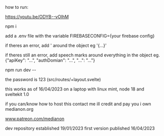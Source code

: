 how to run:

https://youtu.be/ODYB--vOIhM

npm i

add a .env file with the variable FIREBASECONFIG={your firebase config}

if theres an error, add ' around the object eg '{...}'

if theres still an error, add speech marks around everything in the object eg. {"apiKey": "...", "authDomian": "...", "...": "..."}

npm run dev --

the password is 123 (src/routes/+layout.svelte)


this works as of 16/04/2023 on a laptop with linux mint, node 18 and sveltekit 1.0

if you can/know how to host this contact me ill credit and pay you i own medianon.org

www.patreon.com/medianon


dev repository established 19/01/2023
first version published 16/04/2023
